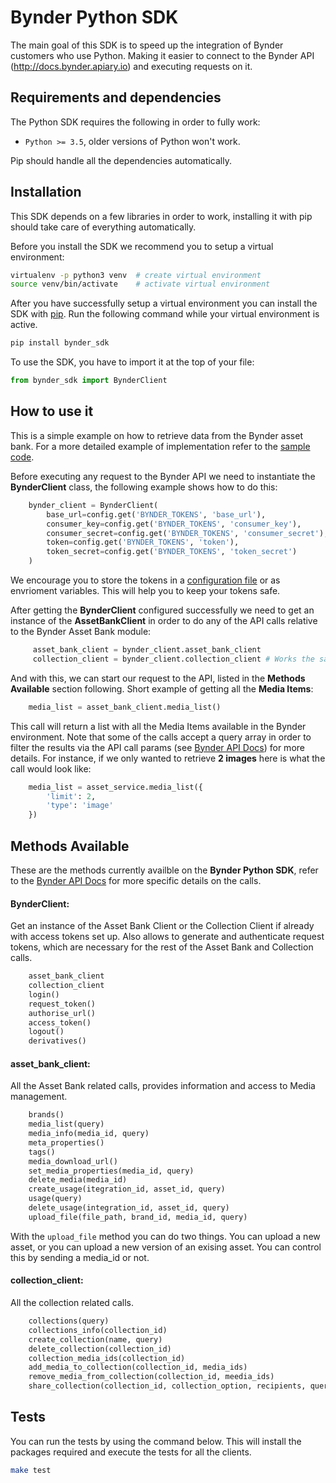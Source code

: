 # Bynder Python SDK

The main goal of this SDK is to speed up the integration of Bynder customers who use Python. Making it easier to connect to the Bynder API (http://docs.bynder.apiary.io) and executing requests on it.


## Requirements and dependencies

The Python SDK requires the following in order to fully work:

- `Python >= 3.5`, older versions of Python won't work.

Pip should handle all the dependencies automatically.


## Installation

This SDK depends on a few libraries in order to work, installing it with pip should take care of everything automatically. 

Before you install the SDK we recommend you to setup a virtual environment:
```bash
virtualenv -p python3 venv  # create virtual environment
source venv/bin/activate    # activate virtual environment
```

After you have successfully setup a virtual environment you can install the SDK with [pip](https://pip.pypa.io/en/stable/installing/).  Run the following command while your virtual environment is active.

```bash
pip install bynder_sdk
```

To use the SDK, you have to import it at the top of your file:

```python
from bynder_sdk import BynderClient 
```


## How to use it

This is a simple example on how to retrieve data from the Bynder asset bank. For a more detailed example of implementation refer to the [sample code](https://github.com/Bynder/bynder-python-sdk/blob/master/example/app.py).

Before executing any request to the Bynder API we need to instantiate the **BynderClient** class, the following example shows how to do this:
```python
    bynder_client = BynderClient(
        base_url=config.get('BYNDER_TOKENS', 'base_url'),
        consumer_key=config.get('BYNDER_TOKENS', 'consumer_key'),
        consumer_secret=config.get('BYNDER_TOKENS', 'consumer_secret'),
        token=config.get('BYNDER_TOKENS', 'token'),
        token_secret=config.get('BYNDER_TOKENS', 'token_secret')
    )
```

We encourage you to store the tokens in a [configuration file](https://docs.python.org/3/library/configparser.html) or as envrioment variables. This will help you to keep your tokens safe.

After getting the **BynderClient** configured successfully we need to get an instance of the **AssetBankClient** in order to do any of the API calls relative to the Bynder Asset Bank module:

```python
     asset_bank_client = bynder_client.asset_bank_client
     collection_client = bynder_client.collection_client # Works the same
```
And with this, we can start our request to the API, listed in the **Methods Available** section following. Short example of getting all the **Media Items**:

```python
    media_list = asset_bank_client.media_list()
```

This call will return a list with all the Media Items available in the Bynder environment. Note that some of the calls accept a query array in order to filter the results via the API call params (see [Bynder API Docs](http://docs.bynder.apiary.io/)) for more details. 
For instance, if we only wanted to retrieve **2 images** here is what the call would look like:
```python
    media_list = asset_service.media_list({
        'limit': 2,
        'type': 'image'
    })
```


## Methods Available
These are the methods currently availble on the **Bynder Python SDK**, refer to the [Bynder API Docs](http://docs.bynder.apiary.io/) for more specific details on the calls.

#### BynderClient:
Get an instance of the Asset Bank Client or the Collection Client  if already with access tokens set up. Also allows to generate and authenticate request tokens, which are necessary for the rest of the Asset Bank and Collection calls.
```python
    asset_bank_client
    collection_client
    login()
    request_token()
    authorise_url()
    access_token()
    logout()
    derivatives()
```

#### asset_bank_client:
All the Asset Bank related calls, provides information and access to 
Media management.
```python
    brands()
    media_list(query)
    media_info(media_id, query)
    meta_properties()
    tags()
    media_download_url()
    set_media_properties(media_id, query)
    delete_media(media_id)
    create_usage(itegration_id, asset_id, query)
    usage(query)
    delete_usage(integration_id, asset_id, query)
    upload_file(file_path, brand_id, media_id, query)
```

With the `upload_file` method you can do two things. You can upload a new asset, or you can upload a new version of an exising asset. You can control this by sending a media_id or not.

#### collection_client:
All the collection related calls.
```python
    collections(query)
    collections_info(collection_id)
    create_collection(name, query)
    delete_collection(collection_id)
    collection_media_ids(collection_id)
    add_media_to_collection(collection_id, media_ids)
    remove_media_from_collection(collection_id, meedia_ids)
    share_collection(collection_id, collection_option, recipients, query)
```


## Tests

You can run the tests by using the command below. This will install the packages required and execute the tests for all the clients.

```bash
make test

